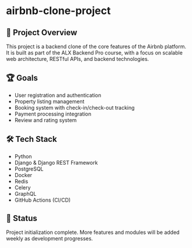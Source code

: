 # airbnb-clone-project
## 📌 Project Overview

This project is a backend clone of the core features of the Airbnb platform. It is built as part of the ALX Backend Pro course, with a focus on scalable web architecture, RESTful APIs, and backend technologies.

## 🏆 Goals

- User registration and authentication
- Property listing management
- Booking system with check-in/check-out tracking
- Payment processing integration
- Review and rating system

## 🛠️ Tech Stack

- Python
- Django & Django REST Framework
- PostgreSQL
- Docker
- Redis
- Celery
- GraphQL
- GitHub Actions (CI/CD)

## 🚀 Status

Project initialization complete. More features and modules will be added weekly as development progresses.
